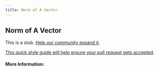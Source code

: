 ```yaml
---
title: Norm of A Vector
---
```


## Norm of A Vector

This is a stub. [Help our community expand it](https://github.com/freecodecamp/guides/tree/master/src/pages/articles/math/vectors/norm-of-a-vector/index.md).

[This quick style guide will help ensure your pull request gets accepted](https://github.com/freeCodeCamp/guides/blob/master/README.md).

<!-- The article goes here, in GitHub-flavored Markdown. Feel free to add YouTube videos, images, and CodePen/JSBin embeds  -->

#### More Information:
<!-- Please add any articles you think might be helpful to read before writing the article -->


